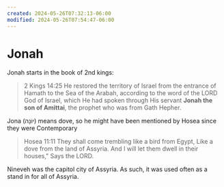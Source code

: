 ```yaml
---
created: 2024-05-26T07:32:13-06:00
modified: 2024-05-26T07:54:47-06:00
---
```


# Jonah

Jonah starts in the book of 2nd kings:

> 2 Kings 14:25
He restored the territory of Israel from the entrance of Hamath to the Sea of the Arabah, according to the word of the LORD God of Israel, which He had spoken through His servant **Jonah the son of Amittai**, the prophet who was from Gath Hepher.

Jona (יוֹנָה) means dove, so he might have been mentioned by Hosea since they were Contemporary

> Hosea 11:11
They shall come trembling like a bird from Egypt,
Like a dove from the land of Assyria.
And I will let them dwell in their houses,"
Says the LORD.

Nineveh was the capitol city of Assyria. As such, it was used often as a stand in for all of Assyria.
